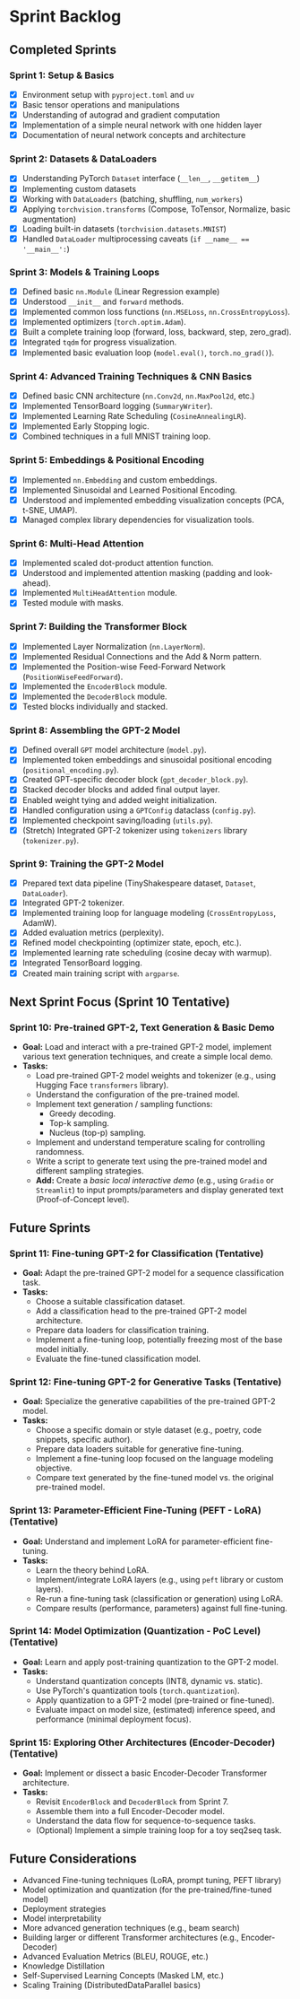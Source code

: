 # Sprint Backlog

## Completed Sprints

### Sprint 1: Setup & Basics

- [x] Environment setup with `pyproject.toml` and `uv`
- [x] Basic tensor operations and manipulations
- [x] Understanding of autograd and gradient computation
- [x] Implementation of a simple neural network with one hidden layer
- [x] Documentation of neural network concepts and architecture

### Sprint 2: Datasets & DataLoaders

- [x] Understanding PyTorch `Dataset` interface (`__len__`, `__getitem__`)
- [x] Implementing custom datasets
- [x] Working with `DataLoaders` (batching, shuffling, `num_workers`)
- [x] Applying `torchvision.transforms` (Compose, ToTensor, Normalize, basic augmentation)
- [x] Loading built-in datasets (`torchvision.datasets.MNIST`)
- [x] Handled `DataLoader` multiprocessing caveats (`if __name__ == '__main__':`)

### Sprint 3: Models & Training Loops

- [x] Defined basic `nn.Module` (Linear Regression example)
- [x] Understood `__init__` and `forward` methods.
- [x] Implemented common loss functions (`nn.MSELoss`, `nn.CrossEntropyLoss`).
- [x] Implemented optimizers (`torch.optim.Adam`).
- [x] Built a complete training loop (forward, loss, backward, step, zero_grad).
- [x] Integrated `tqdm` for progress visualization.
- [x] Implemented basic evaluation loop (`model.eval()`, `torch.no_grad()`).

### Sprint 4: Advanced Training Techniques & CNN Basics

- [x] Defined basic CNN architecture (`nn.Conv2d`, `nn.MaxPool2d`, etc.)
- [x] Implemented TensorBoard logging (`SummaryWriter`).
- [x] Implemented Learning Rate Scheduling (`CosineAnnealingLR`).
- [x] Implemented Early Stopping logic.
- [x] Combined techniques in a full MNIST training loop.

### Sprint 5: Embeddings & Positional Encoding

- [x] Implemented `nn.Embedding` and custom embeddings.
- [x] Implemented Sinusoidal and Learned Positional Encoding.
- [x] Understood and implemented embedding visualization concepts (PCA, t-SNE, UMAP).
- [x] Managed complex library dependencies for visualization tools.

### Sprint 6: Multi-Head Attention

- [x] Implemented scaled dot-product attention function.
- [x] Understood and implemented attention masking (padding and look-ahead).
- [x] Implemented `MultiHeadAttention` module.
- [x] Tested module with masks.

### Sprint 7: Building the Transformer Block

- [x] Implemented Layer Normalization (`nn.LayerNorm`).
- [x] Implemented Residual Connections and the Add & Norm pattern.
- [x] Implemented the Position-wise Feed-Forward Network (`PositionWiseFeedForward`).
- [x] Implemented the `EncoderBlock` module.
- [x] Implemented the `DecoderBlock` module.
- [x] Tested blocks individually and stacked.

### Sprint 8: Assembling the GPT-2 Model

- [x] Defined overall `GPT` model architecture (`model.py`).
- [x] Implemented token embeddings and sinusoidal positional encoding (`positional_encoding.py`).
- [x] Created GPT-specific decoder block (`gpt_decoder_block.py`).
- [x] Stacked decoder blocks and added final output layer.
- [x] Enabled weight tying and added weight initialization.
- [x] Handled configuration using a `GPTConfig` dataclass (`config.py`).
- [x] Implemented checkpoint saving/loading (`utils.py`).
- [x] (Stretch) Integrated GPT-2 tokenizer using `tokenizers` library (`tokenizer.py`).

### Sprint 9: Training the GPT-2 Model

- [x] Prepared text data pipeline (TinyShakespeare dataset, `Dataset`, `DataLoader`).
- [x] Integrated GPT-2 tokenizer.
- [x] Implemented training loop for language modeling (`CrossEntropyLoss`, AdamW).
- [x] Added evaluation metrics (perplexity).
- [x] Refined model checkpointing (optimizer state, epoch, etc.).
- [x] Implemented learning rate scheduling (cosine decay with warmup).
- [x] Integrated TensorBoard logging.
- [x] Created main training script with `argparse`.

## Next Sprint Focus (Sprint 10 Tentative)

### Sprint 10: Pre-trained GPT-2, Text Generation & Basic Demo

- **Goal:** Load and interact with a pre-trained GPT-2 model, implement various text generation techniques, and create a simple local demo.
- **Tasks:**
  - Load pre-trained GPT-2 model weights and tokenizer (e.g., using Hugging Face `transformers` library).
  - Understand the configuration of the pre-trained model.
  - Implement text generation / sampling functions:
    - Greedy decoding.
    - Top-k sampling.
    - Nucleus (top-p) sampling.
  - Implement and understand temperature scaling for controlling randomness.
  - Write a script to generate text using the pre-trained model and different sampling strategies.
  - **Add:** Create a _basic local interactive demo_ (e.g., using `Gradio` or `Streamlit`) to input prompts/parameters and display generated text (Proof-of-Concept level).

## Future Sprints

### Sprint 11: Fine-tuning GPT-2 for Classification (Tentative)

- **Goal:** Adapt the pre-trained GPT-2 model for a sequence classification task.
- **Tasks:**
  - Choose a suitable classification dataset.
  - Add a classification head to the pre-trained GPT-2 model architecture.
  - Prepare data loaders for classification training.
  - Implement a fine-tuning loop, potentially freezing most of the base model initially.
  - Evaluate the fine-tuned classification model.

### Sprint 12: Fine-tuning GPT-2 for Generative Tasks (Tentative)

- **Goal:** Specialize the generative capabilities of the pre-trained GPT-2 model.
- **Tasks:**
  - Choose a specific domain or style dataset (e.g., poetry, code snippets, specific author).
  - Prepare data loaders suitable for generative fine-tuning.
  - Implement a fine-tuning loop focused on the language modeling objective.
  - Compare text generated by the fine-tuned model vs. the original pre-trained model.

### Sprint 13: Parameter-Efficient Fine-Tuning (PEFT - LoRA) (Tentative)

- **Goal:** Understand and implement LoRA for parameter-efficient fine-tuning.
- **Tasks:**
  - Learn the theory behind LoRA.
  - Implement/integrate LoRA layers (e.g., using `peft` library or custom layers).
  - Re-run a fine-tuning task (classification or generation) using LoRA.
  - Compare results (performance, parameters) against full fine-tuning.

### Sprint 14: Model Optimization (Quantization - PoC Level) (Tentative)

- **Goal:** Learn and apply post-training quantization to the GPT-2 model.
- **Tasks:**
  - Understand quantization concepts (INT8, dynamic vs. static).
  - Use PyTorch's quantization tools (`torch.quantization`).
  - Apply quantization to a GPT-2 model (pre-trained or fine-tuned).
  - Evaluate impact on model size, (estimated) inference speed, and performance (minimal deployment focus).

### Sprint 15: Exploring Other Architectures (Encoder-Decoder) (Tentative)

- **Goal:** Implement or dissect a basic Encoder-Decoder Transformer architecture.
- **Tasks:**
  - Revisit `EncoderBlock` and `DecoderBlock` from Sprint 7.
  - Assemble them into a full Encoder-Decoder model.
  - Understand the data flow for sequence-to-sequence tasks.
  - (Optional) Implement a simple training loop for a toy seq2seq task.

## Future Considerations

- Advanced Fine-tuning techniques (LoRA, prompt tuning, PEFT library)
- Model optimization and quantization (for the pre-trained/fine-tuned model)
- Deployment strategies
- Model interpretability
- More advanced generation techniques (e.g., beam search)
- Building larger or different Transformer architectures (e.g., Encoder-Decoder)
- Advanced Evaluation Metrics (BLEU, ROUGE, etc.)
- Knowledge Distillation
- Self-Supervised Learning Concepts (Masked LM, etc.)
- Scaling Training (DistributedDataParallel basics)
